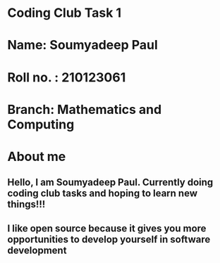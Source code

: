 # Coding Club Task 1
# Name: Soumyadeep Paul
# Roll no. : 210123061
# Branch: Mathematics and Computing
# About me
## Hello, I am Soumyadeep Paul. Currently doing coding club tasks and hoping to learn new things!!!

## I like open source because it gives you more opportunities to develop yourself in software development
